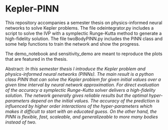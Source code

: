 # Kepler-PINN

This repository accompanies a semester thesis on physics-informed neural networks to solve Kepler problems.
The file odeintegrator.py includes a script to solve the IVP with a symplectic Runge-Kutta method to generate a high-fidelity solution.
The file twoBodyPINN.py includes the PINN class and some help functions to train the network and show the progress.

The demo_notebook and sensitivity_demo are meant to reproduce the plots that are featured in the thesis. 

Abstract:
*In this semester thesis I introduce the Kepler problem and physics-informed neural networks (PINNs). The main result is a python class PINN that can solve the Kepler problem for given initial values over a given time interval by neural network approximation. For direct evaluation of the accuracy a symplectic Runge-Kutta solver delivers a high-fidelity solution. The network generally gives reliable results but the optimal hyper-parameters depend on the initial values. The accuracy of the prediction is influenced by higher order interactions of the hyper-parameters which makes it difficult to start with an educated guess. On the other hand, the PINN is flexible, fast, scaleable, and generalizeable to more many bodies instead of two.*
